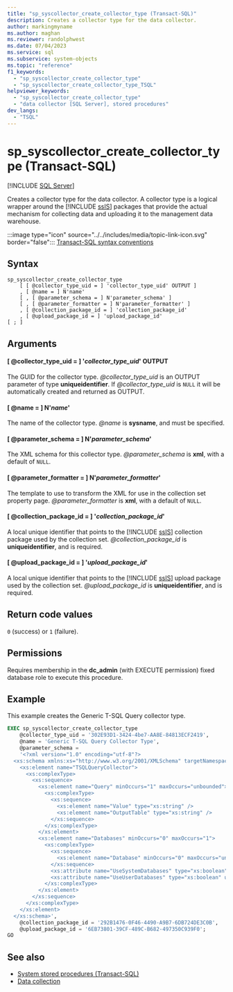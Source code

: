 ```yaml
---
title: "sp_syscollector_create_collector_type (Transact-SQL)"
description: Creates a collector type for the data collector.
author: markingmyname
ms.author: maghan
ms.reviewer: randolphwest
ms.date: 07/04/2023
ms.service: sql
ms.subservice: system-objects
ms.topic: "reference"
f1_keywords:
  - "sp_syscollector_create_collector_type"
  - "sp_syscollector_create_collector_type_TSQL"
helpviewer_keywords:
  - "sp_syscollector_create_collector_type"
  - "data collector [SQL Server], stored procedures"
dev_langs:
  - "TSQL"
---
```

# sp_syscollector_create_collector_type (Transact-SQL)

[!INCLUDE [SQL Server](../../includes/applies-to-version/sqlserver.md)]

Creates a collector type for the data collector. A collector type is a logical wrapper around the [!INCLUDE [ssIS](../../includes/ssis-md.md)] packages that provide the actual mechanism for collecting data and uploading it to the management data warehouse.

:::image type="icon" source="../../includes/media/topic-link-icon.svg" border="false"::: [Transact-SQL syntax conventions](../../t-sql/language-elements/transact-sql-syntax-conventions-transact-sql.md)

## Syntax

```syntaxsql
sp_syscollector_create_collector_type
    [ [ @collector_type_uid = ] 'collector_type_uid' OUTPUT ]
    , [ @name = ] N'name'
    [ , [ @parameter_schema = ] N'parameter_schema' ]
    [ , [ @parameter_formatter = ] N'parameter_formatter' ]
    , [ @collection_package_id = ] 'collection_package_id'
    , [ @upload_package_id = ] 'upload_package_id'
[ ; ]
```

## Arguments

#### [ @collector_type_uid = ] '*collector_type_uid*' OUTPUT

The GUID for the collector type. *@collector_type_uid* is an OUTPUT parameter of type **uniqueidentifier**. If *@collector_type_uid* is `NULL` it will be automatically created and returned as OUTPUT.

#### [ @name = ] N'*name*'

The name of the collector type. *@name* is **sysname**, and must be specified.

#### [ @parameter_schema = ] N'*parameter_schema*'

The XML schema for this collector type. *@parameter_schema* is **xml**, with a default of `NULL`.

#### [ @parameter_formatter = ] N'*parameter_formatter*'

The template to use to transform the XML for use in the collection set property page. *@parameter_formatter* is **xml**, with a default of `NULL`.

#### [ @collection_package_id = ] '*collection_package_id*'

A local unique identifier that points to the [!INCLUDE [ssIS](../../includes/ssis-md.md)] collection package used by the collection set. *@collection_package_id* is **uniqueidentifier**, and is required.

#### [ @upload_package_id = ] '*upload_package_id*'

A local unique identifier that points to the [!INCLUDE [ssIS](../../includes/ssis-md.md)] upload package used by the collection set. *@upload_package_id* is **uniqueidentifier**, and is required.

## Return code values

`0` (success) or `1` (failure).

## Permissions

Requires membership in the **dc_admin** (with EXECUTE permission) fixed database role to execute this procedure.

## Example

This example creates the Generic T-SQL Query collector type.

```sql
EXEC sp_syscollector_create_collector_type
    @collector_type_uid = '302E93D1-3424-4be7-AA8E-84813ECF2419',
    @name = 'Generic T-SQL Query Collector Type',
    @parameter_schema = 
    '<?xml version="1.0" encoding="utf-8"?>
  <xs:schema xmlns:xs="http://www.w3.org/2001/XMLSchema" targetNamespace="DataCollectorType">
    <xs:element name="TSQLQueryCollector">
      <xs:complexType>
        <xs:sequence>
          <xs:element name="Query" minOccurs="1" maxOccurs="unbounded">
            <xs:complexType>
              <xs:sequence>
                <xs:element name="Value" type="xs:string" />
                <xs:element name="OutputTable" type="xs:string" />
              </xs:sequence>
            </xs:complexType>
          </xs:element>
          <xs:element name="Databases" minOccurs="0" maxOccurs="1">
            <xs:complexType>
              <xs:sequence>
                <xs:element name="Database" minOccurs="0" maxOccurs="unbounded" type="xs:string" />
              </xs:sequence>
              <xs:attribute name="UseSystemDatabases" type="xs:boolean" use="optional" />
              <xs:attribute name="UseUserDatabases" type="xs:boolean" use="optional" />
            </xs:complexType>
          </xs:element>
        </xs:sequence>
      </xs:complexType>
    </xs:element>
  </xs:schema>',
    @collection_package_id = '292B1476-0F46-4490-A9B7-6DB724DE3C0B',
    @upload_package_id = '6EB73801-39CF-489C-B682-497350C939F0';
GO
```

## See also

- [System stored procedures (Transact-SQL)](system-stored-procedures-transact-sql.md)
- [Data collection](../data-collection/data-collection.md)
